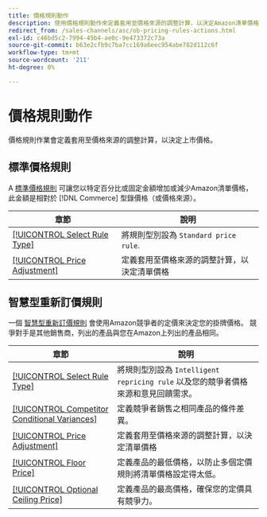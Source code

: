 ```yaml
---
title: 價格規則動作
description: 使用價格規則動作來定義套用至價格來源的調整計算，以決定Amazon清單價格。
redirect_from: /sales-channels/asc/ob-pricing-rules-actions.html
exl-id: c46bd5c2-7994-45b4-ae0c-9e473372c73a
source-git-commit: b63e2cfb9c7ba7cc169a6eec954abe782d112c6f
workflow-type: tm+mt
source-wordcount: '211'
ht-degree: 0%

---
```


# 價格規則動作

價格規則作業會定義套用至價格來源的調整計算，以決定上市價格。

## 標準價格規則

A [標準價格規則](./standard-price-rules.md) 可讓您以特定百分比或固定金額增加或減少Amazon清單價格，此金額是相對於 [!DNL Commerce] 型錄價格（或價格來源）。

| 章節 | 說明 |
|--- |--- |
| [[!UICONTROL Select Rule Type]](./standard-price-rules.md) | 將規則型別設為 `Standard price rule`. |
| [[!UICONTROL Price Adjustment]](./standard-price-rules.md) | 定義套用至價格來源的調整計算，以決定清單價格 |

## 智慧型重新訂價規則

一個 [智慧型重新訂價規則](./intelligent-repricing-rules.md) 會使用Amazon競爭者的定價來決定您的掛牌價格。 競爭對手是其他銷售商，列出的產品與您在Amazon上列出的產品相同。

| 章節 | 說明 |
|--- |--- |
| [[!UICONTROL Select Rule Type]](./intelligent-repricing-rules.md) | 將規則型別設為 `Intelligent repricing rule` 以及您的競爭者價格來源和意見回饋需求。 |
| [[!UICONTROL Competitor Conditional Variances]](./competitor-conditional-variances.md) | 定義競爭者銷售之相同產品的條件差異。 |
| [[!UICONTROL Price Adjustment]](./price-adjustment.md) | 定義套用至價格來源的調整計算，以決定清單價格 |
| [[!UICONTROL Floor Price]](./floor-price.md) | 定義產品的最低價格，以防止多個定價規則將清單價格設定得太低。 |
| [[!UICONTROL Optional Ceiling Price]](./optional-ceiling-price.md) | 定義產品的最高價格，確保您的定價具有競爭力。 |
